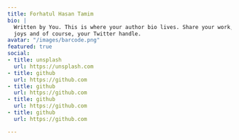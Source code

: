 ```yaml
---
title: Forhatul Hasan Tamim
bio: |
  Written by You. This is where your author bio lives. Share your work, your
  joys and of course, your Twitter handle.
avatar: "/images/barcode.png"
featured: true
social:
- title: unsplash
  url: https://unsplash.com
- title: github
  url: https://github.com
- title: github
  url: https://github.com
- title: github
  url: https://github.com
- title: github
  url: https://github.com

---
```

